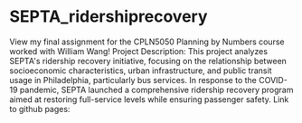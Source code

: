 # SEPTA_ridershiprecovery
View my final assignment for the CPLN5050 Planning by Numbers course worked with William Wang!
Project Description: 
This project analyzes SEPTA's ridership recovery initiative, focusing on the relationship between socioeconomic characteristics, urban infrastructure, and public transit usage in Philadelphia, particularly bus services. In response to the COVID-19 pandemic, SEPTA launched a comprehensive ridership recovery program aimed at restoring full-service levels while ensuring passenger safety.
Link to github pages: 
